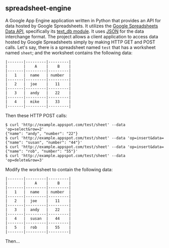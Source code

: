 ## spreadsheet-engine

A Google App Engine application written in Python that provides an API for data hosted by Google Spreadsheets. It utilizes the [Google Spreadsheets Data API](http://code.google.com/apis/spreadsheets/data/), specifically its [text_db module](http://code.google.com/p/gdata-python-client/source/browse/trunk/src/gdata/spreadsheet/text_db.py). It uses [JSON](http://en.wikipedia.org/wiki/Json) for the data interchange format. The project allows a client application to access data hosted by Google Spreadsheets simply by making HTTP GET and POST calls. Let's say, there is a spreadsheet named `test` that has a worksheet named `sheet`; and the worksheet contains the following data:

    |-------|---------|---------|
    |       |    A    |    B    |
    |-------|---------|---------|
    |   1   |  name   | number  |
    |-------|---------|---------|
    |   2   |  joe    |   11    |
    |-------|---------|---------|
    |   3   |  andy   |   22    |
    |-------|---------|---------|
    |   4   |  mike   |   33    |
    |-------|---------|---------|

Then these HTTP POST calls:

    $ curl 'http://example.appspot.com/test/sheet' --data 'op=select&row=2'
    {"name": "andy", "number": "22"}
    $ curl 'http://example.appspot.com/test/sheet' --data 'op=insert&data={"name": "susan", "number": "44"}'
    $ curl 'http://example.appspot.com/test/sheet' --data 'op=insert&data={"name": "rob", "number": "55"}'
    $ curl 'http://example.appspot.com/test/sheet' --data 'op=delete&row=3'

Modify the worksheet to contain the following data:

    |-------|---------|---------|
    |       |    A    |    B    |
    |-------|---------|---------|
    |   1   |  name   | number  |
    |-------|---------|---------|
    |   2   |  joe    |   11    |
    |-------|---------|---------|
    |   3   |  andy   |   22    |
    |-------|---------|---------|
    |   4   |  susan  |   44    |
    |-------|---------|---------|
    |   5   |  rob    |   55    |
    |-------|---------|---------|

Then...
